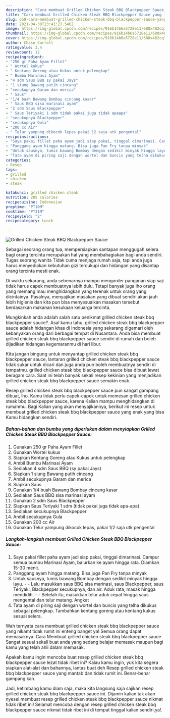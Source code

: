 ```yaml
---
description: "Cara membuat Grilled Chicken Steak BBQ Blackpepper Sauce yang lezat Untuk Jualan"
title: "Cara membuat Grilled Chicken Steak BBQ Blackpepper Sauce yang lezat Untuk Jualan"
slug: 659-cara-membuat-grilled-chicken-steak-bbq-blackpepper-sauce-yang-lezat-untuk-jualan
date: 2021-04-30T23:41:27.546Z
image: https://img-global.cpcdn.com/recipes/916b14b6a5728e11/680x482cq70/grilled-chicken-steak-bbq-blackpepper-sauce-foto-resep-utama.jpg
thumbnail: https://img-global.cpcdn.com/recipes/916b14b6a5728e11/680x482cq70/grilled-chicken-steak-bbq-blackpepper-sauce-foto-resep-utama.jpg
cover: https://img-global.cpcdn.com/recipes/916b14b6a5728e11/680x482cq70/grilled-chicken-steak-bbq-blackpepper-sauce-foto-resep-utama.jpg
author: Chase Carroll
ratingvalue: 3.4
reviewcount: 12
recipeingredient:
- "250 gr Paha Ayam Fillet"
- " Wortel kukus"
- " Kentang Goreng atau Kukus untuk pelengkap"
- " Bumbu Marinasi Ayam"
- "4 sdm Saus BBQ sy pakai Jays"
- "1 siung Bawang putih cincang"
- "secukupnya Garam dan merica"
- " Saus"
- "1/4 buah Bawang Bombay cincang kasar"
- " Saus BBQ sisa marinasi ayam"
- "2 sdm Saus Blackpepper"
- " Saus Teriyaki 1 sdm tidak pakai juga tidak apaapa"
- "secukupnya Blackpepper"
- "secukupnya Gula"
- "200 cc Air"
- " Telur yampung dikocok lepas pakai 12 saja utk pengental"
recipeinstructions:
- "Saya pakai fillet paha ayam jadi siap pakai, tinggal dimarinasi. Campur semua bumbu Marinasi Ayam, balurkan ke ayam hingga rata. Diamkan 15-30 menit."
- "Panggang ayam hingga matang. Bisa juga Pan Fry tanpa minyak"
- "Untuk sausnya, tumis bawang Bombay dengan sedikit minyak hingga layu.   Lalu masukkan saus BBQ sisa marinasi, saus Blackpepper, saus Teriyaki, Blackpepper secukupnya, dan air. Aduk rata, masak hingga mendidih.  Setelah itu, masukkan telur aduk cepat hingga saus mengental dan telur matang. Angkat"
- "Tata ayam di piring saji dengan wortel dan buncis yang telha dikukus sebagai pelengkap. Tambahkan kentang goreng atau kentang kukus sesuai selera."
categories:
- Resep
tags:
- grilled
- chicken
- steak

katakunci: grilled chicken steak 
nutrition: 205 calories
recipecuisine: Indonesian
preptime: "PT10M"
cooktime: "PT31M"
recipeyield: "2"
recipecategory: Lunch

---
```



![Grilled Chicken Steak BBQ Blackpepper Sauce](https://img-global.cpcdn.com/recipes/916b14b6a5728e11/680x482cq70/grilled-chicken-steak-bbq-blackpepper-sauce-foto-resep-utama.jpg)

Sebagai seorang orang tua, mempersiapkan santapan menggugah selera bagi orang tercinta merupakan hal yang membahagiakan bagi anda sendiri. Tugas seorang  wanita Tidak cuma menjaga rumah saja, tapi anda juga harus menyediakan kebutuhan gizi tercukupi dan hidangan yang disantap orang tercinta mesti enak.

Di waktu  sekarang, anda sebenarnya mampu mengorder panganan siap saji tidak harus capek membuatnya lebih dulu. Tetapi banyak juga lho orang yang memang mau menghidangkan yang terenak untuk orang yang dicintainya. Pasalnya, menyajikan masakan yang dibuat sendiri akan jauh lebih higienis dan kita pun bisa menyesuaikan masakan tersebut berdasarkan makanan kesukaan keluarga tercinta. 



Mungkinkah anda adalah salah satu penikmat grilled chicken steak bbq blackpepper sauce?. Asal kamu tahu, grilled chicken steak bbq blackpepper sauce adalah hidangan khas di Indonesia yang sekarang digemari oleh kebanyakan orang dari berbagai tempat di Nusantara. Anda bisa membuat grilled chicken steak bbq blackpepper sauce sendiri di rumah dan boleh dijadikan hidangan kegemaranmu di hari libur.

Kita jangan bingung untuk menyantap grilled chicken steak bbq blackpepper sauce, lantaran grilled chicken steak bbq blackpepper sauce tidak sukar untuk dicari dan juga anda pun boleh membuatnya sendiri di tempatmu. grilled chicken steak bbq blackpepper sauce bisa dibuat lewat beragam cara. Saat ini telah banyak sekali resep kekinian yang menjadikan grilled chicken steak bbq blackpepper sauce semakin enak.

Resep grilled chicken steak bbq blackpepper sauce pun sangat gampang dibuat, lho. Kamu tidak perlu capek-capek untuk memesan grilled chicken steak bbq blackpepper sauce, karena Kalian mampu menghidangkan di rumahmu. Bagi Kalian yang akan menyajikannya, berikut ini resep untuk membuat grilled chicken steak bbq blackpepper sauce yang enak yang bisa Kamu hidangkan sendiri.

<!--inarticleads1-->

##### Bahan-bahan dan bumbu yang diperlukan dalam menyiapkan Grilled Chicken Steak BBQ Blackpepper Sauce:

1. Gunakan 250 gr Paha Ayam Fillet
1. Gunakan  Wortel kukus
1. Siapkan  Kentang Goreng atau Kukus untuk pelengkap
1. Ambil  Bumbu Marinasi Ayam
1. Sediakan 4 sdm Saus BBQ (sy pakai Jays)
1. Siapkan 1 siung Bawang putih cincang
1. Ambil secukupnya Garam dan merica
1. Siapkan  Saus
1. Gunakan 1/4 buah Bawang Bombay cincang kasar
1. Sediakan  Saus BBQ sisa marinasi ayam
1. Gunakan 2 sdm Saus Blackpepper
1. Siapkan  Saus Teriyaki 1 sdm (tidak pakai juga tidak apa-apa)
1. Sediakan secukupnya Blackpepper
1. Ambil secukupnya Gula
1. Gunakan 200 cc Air
1. Gunakan  Telur yampung dikocok lepas, pakai 1/2 saja utk pengental




<!--inarticleads2-->

##### Langkah-langkah membuat Grilled Chicken Steak BBQ Blackpepper Sauce:

1. Saya pakai fillet paha ayam jadi siap pakai, tinggal dimarinasi. Campur semua bumbu Marinasi Ayam, balurkan ke ayam hingga rata. Diamkan 15-30 menit.
1. Panggang ayam hingga matang. Bisa juga Pan Fry tanpa minyak
1. Untuk sausnya, tumis bawang Bombay dengan sedikit minyak hingga layu.  -  - Lalu masukkan saus BBQ sisa marinasi, saus Blackpepper, saus Teriyaki, Blackpepper secukupnya, dan air. Aduk rata, masak hingga mendidih. -  - Setelah itu, masukkan telur aduk cepat hingga saus mengental dan telur matang. Angkat
1. Tata ayam di piring saji dengan wortel dan buncis yang telha dikukus sebagai pelengkap. Tambahkan kentang goreng atau kentang kukus sesuai selera.




Wah ternyata cara membuat grilled chicken steak bbq blackpepper sauce yang nikamt tidak rumit ini enteng banget ya! Semua orang dapat memasaknya. Cara Membuat grilled chicken steak bbq blackpepper sauce Sangat sesuai sekali buat anda yang sedang belajar memasak maupun bagi kamu yang telah ahli dalam memasak.

Apakah kamu ingin mencoba buat resep grilled chicken steak bbq blackpepper sauce lezat tidak ribet ini? Kalau kamu ingin, yuk kita segera siapkan alat-alat dan bahannya, lantas buat deh Resep grilled chicken steak bbq blackpepper sauce yang mantab dan tidak rumit ini. Benar-benar gampang kan. 

Jadi, ketimbang kamu diam saja, maka kita langsung saja sajikan resep grilled chicken steak bbq blackpepper sauce ini. Dijamin kalian tak akan nyesel membuat resep grilled chicken steak bbq blackpepper sauce nikmat tidak ribet ini! Selamat mencoba dengan resep grilled chicken steak bbq blackpepper sauce nikmat tidak ribet ini di tempat tinggal kalian sendiri,ya!.

